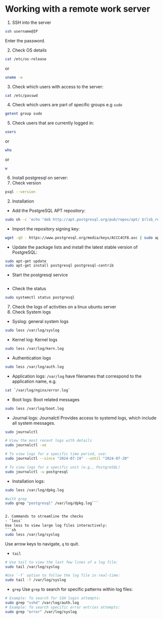 # Working with a remote work server

1. SSH into the server
```sh
ssh username@IP
```
Enter the password.

2. Check OS details
```sh
cat /etc/os-release
```
or

```sh
uname -a
```
3. Check which users with access to the server:
```sh
cat /etc/passwd
```

4. Check which users are part of specific groups e.g `sudo`

```sh
getent group sudo
```

5. Check users that are currently logged in:
```sh
users
```
or 
```sh
who
```
or 
```sh
w
```

6. Install postgresql on server:
1. Check version
```sh
psql --version
```

2. Installation
- Add the PostgreSQL APT repository:
```sh
sudo sh -c 'echo "deb http://apt.postgresql.org/pub/repos/apt/ $(lsb_release -cs)-pgdg main" > /etc/apt/sources.list.d/pgdg.list'

```
- Import the repository signing key:
```sh
wget -qO - https://www.postgresql.org/media/keys/ACCC4CF8.asc | sudo apt-key add -

```
- Update the package lists and install the latest stable version of PostgreSQL:
```sh
sudo apt-get update
sudo apt-get install postgresql postgresql-contrib
```
- Start the postgresql service
```sh
```
- Check the status
```sh
sudo systemctl status postgresql
```

7. Check the logs of activities on a linux ubuntu server
1. Check System logs
- Syslog: general system logs
```sh
sudo less /var/log/syslog

```
- Kernel log: Kernel logs
```sh
sudo less /var/log/kern.log

```
- Authentication logs
```sh
sudo less /var/log/auth.log

```
- Application logs: `/var/log`
have filenames that correspond to the application name, e.g.
```sh
cat `/var/log/nginx/error.log`
```
- Boot logs: Boot related messages
```sh
sudo less /var/log/boot.log
```

- Journal logs: Journalctl Provides access to systemd logs, which include all system messages.
```sh
sudo journalctl

# View the most recent logs with details
sudo journalctl -xe  

# To view logs for a specific time period, use:
sudo journalctl --since "2024-07-19" --until "2024-07-20"

# To view logs for a specific unit (e.g., PostgreSQL)
sudo journalctl -u postgresql
```

- Installation logs:
```sh
sudo less /var/log/dpkg.log

#with grep
sudo grep "postgresql" /var/log/dpkg.log```


2. Commands to streamline the checks
- `less`
Use less to view large log files interactively:
```sh
sudo less /var/log/syslog
```
Use arrow keys to navigate, `q` to quit.

- `tail` 

```sh
# Use tail to view the last few lines of a log file:
sudo tail /var/log/syslog
```

```sh
#Use `-f` option to follow the log file in real-time:
sudo tail -f /var/log/syslog
```

- `grep`
Use `grep` to search for specific patterns within log files:
```sh
# Example: To search for SSH login attempts:
sudo grep "sshd" /var/log/auth.log
# Example: To search specific error entries attempts:
sudo grep "error" /var/log/syslog
```